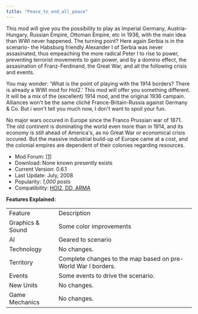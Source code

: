 ```yaml
---
title: "Peace_to_end_all_peace"
---
```


This mod will give you the possibility to play as Imperial Germany,
Austria-Hungary, Russian Empire, Ottoman Empire, etc in 1936, with the
main idea than WWI never happened. The turning point? Here again Serbia
is in the scenario- the Habsburg friendly Alexander I of Serbia was
never assasinated, thus empeaching the more radical Peter I to rise to
power, preventing terrorist movements to gain power, and by a domino
effect, the assasination of Franz-Ferdinand, the Great War, and all the
following crisis and events.

You may wonder: 'What is the point of playing with the 1914 borders?
There is already a WWI mod for HoI2.' This mod will offer you something
different. It will be a mix of the (excellent) 1914 mod, and the
original 1936 campain. Alliances won't be the same cliché
France-Britain-Russia against Germany & Co. But i won't tell you much
now, I don't want to spoil your fun.

No major wars occured in Europe since the Franco Prussian war of 1871.
The old continent is dominating the world even more than in 1914, and
its economy is still ahead of America's, as no Great War or economical
crisis occured. But the massive industrial build-up of Europe came at a
cost, and the colonial empires are dependent of their colonies regarding
resources.

-   Mod Forum:
    [\[1\]](http://forum.paradoxplaza.com/forum/showthread.php?t=324972)
-   Download: None known presently exists
-   Current Version: 0.6.1
-   Last Update: July, 2008
-   Popularity: *1,000 posts*
-   Compatibility: [HOI2, DD, ARMA](/Abbreviations#H "Abbreviations")

**Features Explained:**

|                  |                                                               |
|------------------|---------------------------------------------------------------|
| Feature          | Description                                                   |
| Graphics & Sound | Some color improvements                                       |
| AI               | Geared to scenario                                            |
| Technology       | No changes.                                                   |
| Territory        | Complete changes to the map based on pre-World War I borders. |
| Events           | Some events to drive the scenario.                            |
| New Units        | No changes.                                                   |
| Game Mechanics   | No changes.                                                   |
